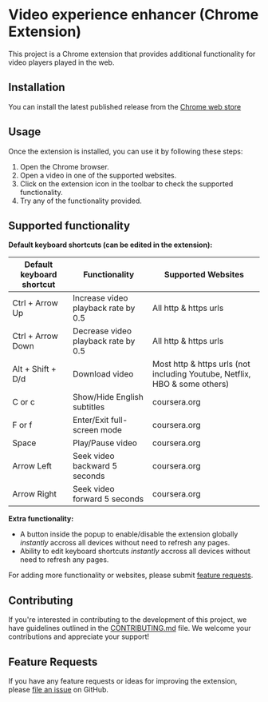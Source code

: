 # Video experience enhancer (Chrome Extension)

This project is a Chrome extension that provides additional functionality for video players played in the web.

## Installation

You can install the latest published release from the [Chrome web store](https://chromewebstore.google.com/detail/video-experience-enhancer/gpgijjcmnjpbdpaijihbchgdeencehng?hl=en)

## Usage

Once the extension is installed, you can use it by following these steps:

1. Open the Chrome browser.
2. Open a video in one of the supported websites.
3. Click on the extension icon in the toolbar to check the supported functionality.
4. Try any of the functionality provided.

## Supported functionality

**Default keyboard shortcuts (can be edited in the extension):**

| Default keyboard shortcut | Functionality                       | Supported Websites                                                         |
| ------------------------- | ----------------------------------- | -------------------------------------------------------------------------- |
| Ctrl + Arrow Up           | Increase video playback rate by 0.5 | All http & https urls                                                      |
| Ctrl + Arrow Down         | Decrease video playback rate by 0.5 | All http & https urls                                                      |
| Alt + Shift + D/d         | Download video                      | Most http & https urls (not including Youtube, Netflix, HBO & some others) |
| C or c                    | Show/Hide English subtitles         | coursera.org                                                               |
| F or f                    | Enter/Exit full-screen mode         | coursera.org                                                               |
| Space                     | Play/Pause video                    | coursera.org                                                               |
| Arrow Left                | Seek video backward 5 seconds       | coursera.org                                                               |
| Arrow Right               | Seek video forward 5 seconds        | coursera.org                                                               |

**Extra functionality:**

- A button inside the popup to enable/disable the extension globally _instantly_ accross all devices without need to refresh any pages.
- Ability to edit keyboard shortcuts _instantly_ accross all devices without need to refresh any pages.

For adding more functionality or websites, please submit [feature requests](#feature-requests).

## Contributing

If you're interested in contributing to the development of this project, we have guidelines outlined in the [CONTRIBUTING.md](CONTRIBUTING.md) file. We welcome your contributions and appreciate your support!

## Feature Requests

If you have any feature requests or ideas for improving the extension, please [file an issue](https://github.com/walidghallab/video-experience-enhancer/issues) on GitHub.
